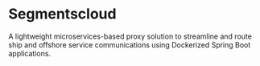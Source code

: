 # Segmentscloud
A lightweight microservices-based proxy solution to streamline and route ship and offshore service communications using Dockerized Spring Boot applications.
